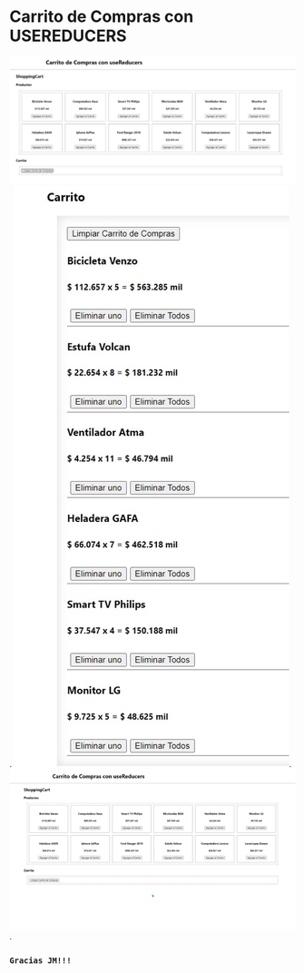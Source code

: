 # Carrito de Compras con USEREDUCERS

![imagentext](src/img/img1.jpeg).
![imagentext](/src/img/img2.jpeg).
![imagentext](src/img/grab1.gif).

### `Gracias JM!!!`
